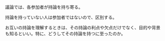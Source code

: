 議論では、各参加者が持論を持ち寄る。

持論を持っていない人は参加者ではないので、区別する。

お互いの持論を理解するときは、その持論の利点や欠点だけでなく、目的や背景も知るといい。特に、どうしてその持論を持つに至ったのか。
